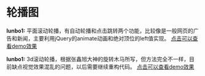 # 轮播图


**lunbo1:** 平面滚动轮播，有自动轮播和点击跳转两个功能，比较像是一般网页的广告和新闻，主要利用jQuery的animate动画和绝对顶位的left值实现。 [点击可以查看demo效果](https://yang2653143514.github.io/lunbo/lunbo1/index.html)

**lunbo1:** 3d滚动轮播，根据张鑫旭大神的旋转木马所写，但方法完全不一样，目前缺点视觉效果混乱的问题，以后需要继续重构代码。   [点击可以查看demo效果](https://yang2653143514.github.io/lunbo/lunbo2/index.html)